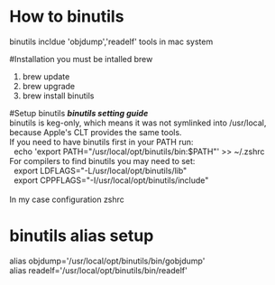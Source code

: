# How to binutils

binutils incldue 'objdump','readelf' tools in mac system

#Installation
you must be intalled brew <br>
1. brew update 
2. brew upgrade
3. brew install binutils


#Setup binutils
***binutils setting guide*** <br>
binutils is keg-only, which means it was not symlinked into /usr/local, because Apple's CLT provides the same tools. <br>
If you need to have binutils first in your PATH run: <br>
  &nbsp; echo 'export PATH="/usr/local/opt/binutils/bin:$PATH"' >> ~/.zshrc <br>
For compilers to find binutils you may need to set: <br>
  &nbsp; export LDFLAGS="-L/usr/local/opt/binutils/lib" <br>
  &nbsp; export CPPFLAGS="-I/usr/local/opt/binutils/include" <br>
<br>
In my case configuration zshrc <br>
  # binutils alias setup  <br>
  alias objdump='/usr/local/opt/binutils/bin/gobjdump' <br>
  alias readelf='/usr/local/opt/binutils/bin/readelf' <br>